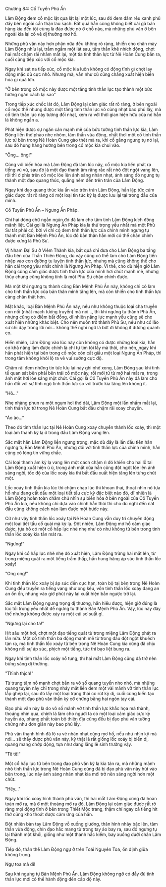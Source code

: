




Chương 84: Cổ Tuyền Phú Ấn


Lâm Động đem cổ mộc lật qua lật lại một lúc, sau đó đem đám rêu xanh phủ đầy bên ngoài cẩn thận lau sạch. Bất quá hắn cũng không biết cái gã bán hàng kia đến tột cùng là đào được nó ở chỗ nào, mà những phù văn ở bên ngoài kia lại có vẻ dị thường mơ hồ.

Những phù văn này hơn phân nữa đều không rõ ràng, khiến cho chân mày Lâm Động nhíu lại, trầm ngầm một lát sau, tâm thần khẽ nhích động, chợt hai mắt chậm rãi nhắm mắt lại, một tia tinh thần lực từ Nê Hoàn Cung bắn ra, cuối cùng tiếp xúc với cổ mộc kia.

Ngay khi sát na tiếp xúc, cổ mộc kia luôn không có động tĩnh gì chợt lay động mặc dù cực nhỏ. Nhưng mà, vẫn như cũ cũng chẳng xuất hiện biến hóa gì quá lớn.

"Ở bên trong cổ mộc này được một tầng tinh thần lực tạo thành một bức tường ngăn cách lại sao"

Trong tiếp xúc chốc lát đó, Lâm Động lại cảm giác rất rõ ràng, ở bên ngoài cổ mộc thế nhưng được một tầng tinh thần lực vô cùng nhạt bao phủ lấy, mà cổ tinh thần lực này tương đối nhạt, xem ra với thời gian hiện hữu của nó hẳn là không ngắn a.

Phát hiện được sự ngăn cản mạnh mẽ của bức tường tinh thần lực kia, Lâm Động liền thở phào nhẹ nhõm, tâm thần vừa động, nhất thời một cổ tinh thần lực từ bên trong Nê Hoàn Cung gào thét mà ra, khi cố gắng ngưng tụ nó lại, sau đó hung hăng hướng bên trong cổ mộc kia chui vào.

"Ông… ông!"

Cùng với biến hóa mà Lâm Động đã làm lúc nãy, cổ mộc kia liền phát ra tiếng vù vù, sau đó là một đạo thanh âm răng rắc rất nhỏ đột ngột vang lên, rồi thì ở phía trên cổ mộc lóe lên ánh sáng nhàn nhạt, ánh sáng đó ngưng tụ thành một đạo quang thúc, quẳng ném đến trên trán của Lâm Động.

Ngay khi đạo quang thúc kia ấn vào trên trán Lâm Động, hắn lập tức cảm giác được rất rõ ràng có một loại tin tức kỳ lạ được lưu lại tại trong đầu của mình.

Cổ Tuyền Phù Ấn – Ngưng Ấn Pháp.

Chỉ hai dòng chữ ngắn ngủn đó đã làm cho tâm tình Lâm Động kích động mãnh liệt. Cái gọi là Ngưng Ấn Pháp kia là thứ trọng yếu nhất mà một Phù Sư tất phải có, bởi vì chỉ có đem tinh thần lực của chính mình ngưng tụ thành một Bản Mệnh Phù Ấn, lúc đó bản thân hắn mới có thể chân chính được xưng là Phù Sư.

Vị Nham Đại Sư ở Viêm Thành kia, bất quá chỉ đưa cho Lâm Động ba tầng đầu tiên của Thần Thiên Động, dù vậy cũng có thể làm cho Lâm Động tiến nhập vào con đường tu luyện tinh thần lực, nhưng mà cũng không thể cho hắn cái trọng yếu nhất chính là Ngưng Ấn Pháp. Vì thế, cho dù hiện giờ Lâm Động cũng cảm giác được tinh thần lực của mình hơi chút mạnh mẽ, nhưng thủy chung cũng không tính là một Phù Sư chân chính được.

Mà một khi ngưng tụ thành công Bản Mệnh Phù Ấn này, không chỉ có làm cho tinh thần lực của bản thân mình tăng lên, mà còn khiến cho tinh thần lực càng chân thật hơn.

Mặt khác, loại Bản Mệnh Phù Ấn này, nếu như không thuộc loại cha truyền con nối (nhất mạch tương truyền) mà nói…, thì khi ngưng tụ thành Phù Ấn, nhưng cũng có điểm bất đồng, dĩ nhiên năng lực mạnh yếu cũng sẽ cho xuất hiện những khác biệt. Cho nên muốn trở thành Phù Sư, nếu như có lão sư chỉ dạy trong lời nói… không thể nghi ngờ là bớt đi không ít đường quanh co.

Hiển nhiên, Lâm Động vào lúc này còn không có được những loại kia, hắn có khả năng làm được chính là chỉ tự tìm tòi lấy mà thôi, cho nên, ngay khi hắn phát hiện tại bên trong cổ mộc còn cất giấu một loại Ngưng Ấn Pháp, thì trong tâm không khỏi lộ ra vẻ vui sướng cực độ.

Chậm rãi đem những tin tức lưu lại này ghi nhớ xong, Lâm Động sau khi tinh tế quan sát bên phải bên trái cổ mộc này, rồi mới từ từ mở hai mắt ra, trong ánh mắt hơi lóe sáng một chút. Cái gọi là Cổ Tuyền Phù Ấn này đã làm cho hắn đối với sự lĩnh ngộ tinh thần lực so với trước kia tăng lên không ít.

"Hô…"

Nhẹ nhàng phun ra một ngụm hơi thở dài, Lâm Động một lần nhắm mắt lại, tinh thần lực từ trong Nê Hoàn Cung bắt đầu chậm rãi xoay chuyển.

"Ào ào..."

Theo đó tinh thần lực tại Nê Hoàn Cung xoay chuyển thành lốc xoáy, thì một loại âm thanh kỳ lạ ở trong đầu Lâm Động vang lên.

Sắc mặt hắn Lâm Động liền ngưng trọng, mặc dù đây là lần đầu tiên hắn ngưng tụ Bản Mệnh Phù Ấn, nhưng đối với tinh thần lực của chính mình, hắn cũng có lòng tin vững chắc.

Cái loại thanh âm kỳ lạ vang lên một cách chậm rì đó khiến cho hai lỗ tai Lâm Động xuất hiện ù ù, trong ánh mắt của hắn cũng đột ngột lóe lên ánh sáng ngời, tốc độ của lốc xoáy kia thì bắt đầu xuất hiện tăng lên từng chút một.

Lốc xoáy tinh thần kia lúc thì chậm chạp lúc thì khoan thai, thoạt nhìn nó tựa hồ như đang cất dấu một loại tiết tấu cực kỳ đặc biệt nào đó, dĩ nhiên là Lâm Động hoàn toàn chăm chú nhìn sự biến hóa ở bên ngoài của Cổ Tuyền Phù Ấn kia, nếu không chỉ dựa vào chính hắn thôi thì cho dù nghĩ đến nát đầu cũng không cách nào làm được một bước này.

Cứ như vậy tinh thần lốc xoáy tại Nê Hoàn Cung vẫn duy trì chuyển động một loại tiết tấu cổ quái mà kỳ lạ. Đột nhiên, Lâm Động mơ hồ cảm giác được, tựa hồ có một cổ hấp lực nhè nhẹ như có như không từ bên trong tinh thần lốc xoáy kia tản mát ra.

"Ngưng!"

Ngay khi cổ hấp lực nhè nhẹ đó xuất hiện, Lâm Động trừng hai mắt lên, từ trong miệng quát ra một tiếng trầm thấp, hắn hung hăng áp súc tinh thần lốc xoáy!

"Ong ong!"

Khi tinh thần lốc xoáy bị áp súc đến cực hạn, toàn bộ tại bên trong Nê Hoàn Cung đều truyền ra tiếng vang như ong kêu, vốn tinh thần lốc xoáy đang an an ổn ổn, nhưng vào giờ phút này lại xuất hiện bắn ngược trở lại.

Sắc mặt Lâm Động ngưng trọng dị thường, hắn hiểu được, hiện giờ đúng là lúc tối trọng yếu nhất để ngưng tụ thành Bản Mệnh Phù Ấn. Vậy, lúc này đây thế nhưng không được xảy ra một cái sơ suất gì.

"Ngưng lại cho ta!"

Hít sâu một hơi, chợt một đạo tiếng quát từ trong miệng Lâm Động phát ra lần nữa. Một cổ tinh thần ba động mạnh mẽ từ trong đầu đột ngột khuếch tán ra, mà tinh thần lốc xoáy từ bên trong Nê Hoàn Cung kia cũng đã chịu không nổi sự áp súc, phịch một tiếng, tức thì bạo liệt bung ra.

Ngay khi tinh thần lốc xoáy nổ tung, thì hai mắt Lâm Động cũng đã trở nên bừng sáng dị thường.

"Thình thịch!"

Từ trung tâm nổ mạnh chợt bắn ra vô số quang tuyến nho nhỏ, mà những quang tuyến này chỉ trong nháy mắt liền đem một vài mãnh vỡ tinh thần lực lắp ghép lại, sau đó lấy một loại trạng thái co rút kỳ dị, cuối cùng kiến tạo thành một đạo phù văn thần kỳ cỡ chừng bằng hai ngón tay cái.

Đạo phù văn này là do vô số mãnh vỡ tinh thần lực khắc họa mà thành, thoáng nhìn qua, chính là làm cho người ta có một loại cảm giác cực kỳ huyền ảo, phảng phất toàn bộ thiên địa cũng đều bị đạo phù văn tưởng chừng như đơn giản này bao phủ lấy.

Phù văn thành hình đã lộ ra vẻ nhàn nhạt cùng mơ hồ, nếu như nhìn kỹ mà nói… sẽ thấy được phù văn này, kỳ thật là rất giống lốc xoáy bị biến dị, quang mang chớp động, tựa như đang lặng lẽ sinh trưởng vậy.

"Tê tê!"

Một cổ hấp lực từ bên trong đạo phù văn kỳ lạ kia tán ra, mà những mảnh nhỏ tinh thần lực trong Nê Hoàn Cung cũng đã bị đạo phù văn này hút vào bên trong, lúc này ánh sáng nhàn nhạt kia mới trở nên sáng ngời hơn một chút.

"Hêy…"

Ngay khi lốc xoáy hình thành phù văn, thì hai mắt Lâm Động cũng đã hoàn toàn mở ra, mà ở một thoáng mở ra đó, Lâm Động lại cảm giác được rất rõ ràng mọi động tĩnh ở bên trong Thiết Mộc trang, thậm chí ngay cả tiếng hít thở cũng khó thoát được cảm ứng của hắn.

Đột nhiên bàn tay Lâm Động vỗ xuống giường, thân hình nhảy bậc lên, tâm thần vừa động, chín đạo hắc mang từ trong tay áo bay ra, sau đó ngưng tụ lại thành một khối, giống như một thanh hắc kiếm, bay xuống dưới chân Lâm Động.

Tiếp đó, thân thể Lâm Động ngự ở trên Toái Nguyên Toa, ổn định giữa không trung.

Ngự toa mà đi!

Sau khi ngưng tự Bản Mệnh Phù Ấn, Lâm Động không ngờ có đầy đủ tinh thần lực mới có thể hành động đến cấp độ này.




